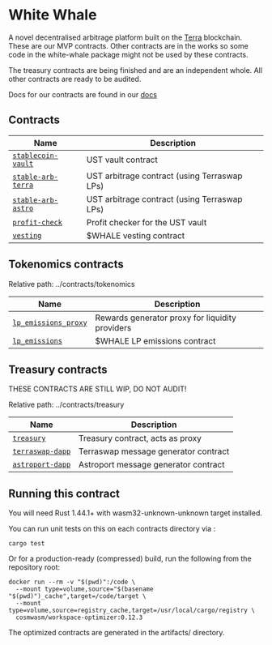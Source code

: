 # White Whale

A novel decentralised arbitrage platform built on the [Terra](https://terra.money) blockchain.
These are our MVP contracts. Other contracts are in the works so some code in the white-whale package might not be used by these contracts. 

The treasury contracts are being finished and are an independent whole. All other contracts are ready to be audited. 

Docs for our contracts are found in our [docs](https://github.com/White-Whale-Defi-Platform/docs)
## Contracts

| Name                                                       | Description                                  |
| ---------------------------------------------------------- | -------------------------------------------- |
| [`stablecoin-vault`](contracts/stablecoin-vault)           | UST vault contract                           |
| [`stable-arb-terra`](contracts/stable-arb-terra)           | UST arbitrage contract (using Terraswap LPs) |
| [`stable-arb-astro`](contracts/stable-arb-astro)           | UST arbitrage contract (using Terraswap LPs) |
| [`profit-check`](contracts/profit-check)                   | Profit checker for the UST vault             |
| [`vesting`](contracts/vesting)                             | $WHALE vesting contract                      |


## Tokenomics contracts

Relative path: ../contracts/tokenomics

| Name                                                           | Description                                      |
| -------------------------------------------------------------- | ------------------------------------------------ |
| [`lp_emissions_proxy`](contracts/tokenomics/lp_emissions_proxy)| Rewards generator proxy for liquidity providers  |
| [`lp_emissions`](contracts/tokenomics/lp_emissions)            | $WHALE LP emissions contract                     |
## Treasury contracts

THESE CONTRACTS ARE STILL WIP, DO NOT AUDIT!

Relative path: ../contracts/treasury

| Name                                                       | Description                                      |
| ---------------------------------------------------------- | ------------------------------------------------ |
| [`treasury`](contracts/treasury/treasury)                  | Treasury contract, acts as proxy                 |
| [`terraswap-dapp`](contracts/treasury/dapps/terraswap)     | Terraswap message generator contract             |
| [`astroport-dapp`](contracts/treasury/dapps/astroport)     | Astroport message generator contract             |

## Running this contract

You will need Rust 1.44.1+ with wasm32-unknown-unknown target installed.

You can run unit tests on this on each contracts directory via :

```
cargo test
```

Or for a production-ready (compressed) build, run the following from the repository root:

```
docker run --rm -v "$(pwd)":/code \
  --mount type=volume,source="$(basename "$(pwd)")_cache",target=/code/target \
  --mount type=volume,source=registry_cache,target=/usr/local/cargo/registry \
  cosmwasm/workspace-optimizer:0.12.3
```

The optimized contracts are generated in the artifacts/ directory.
